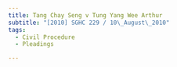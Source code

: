 ```yaml
---
title: Tang Chay Seng v Tung Yang Wee Arthur 
subtitle: "[2010] SGHC 229 / 10\_August\_2010"
tags:
  - Civil Procedure
  - Pleadings

---
```


